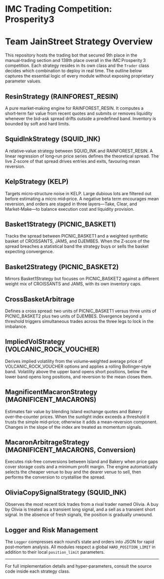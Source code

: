# IMC Trading Competition: Prosperity3    
# Team JainStreet Strategy Overview


This repository hosts the trading bot that secured 9th place in the manual‑trading section and 138th place overall in the IMC Prosperity 3 competition. Each strategy resides in its own class and the `Trader` class decides which combination to deploy in real time. The outline below captures the essential logic of every module without exposing proprietary parameter values.

## ResinStrategy (RAINFOREST_RESIN)
A pure market‑making engine for RAINFOREST_RESIN. It computes a short‑term fair value from recent quotes and submits or removes liquidity whenever the bid–ask spread drifts outside a predefined band. Inventory is bounded by soft and hard limits.

## SquidInkStrategy (SQUID_INK)
A relative‑value strategy between SQUID_INK and RAINFOREST_RESIN. A linear regression of long‑run price series defines the theoretical spread. The live Z‑score of that spread drives entries and exits, favouring mean reversion.

## KelpStrategy (KELP)
Targets micro‑structure noise in KELP. Large dubious lots are filtered out before estimating a micro mid‑price. A negative beta term encourages mean reversion, and orders are staged in three layers—Take, Clear, and Market‑Make—to balance execution cost and liquidity provision.

## Basket1Strategy (PICNIC_BASKET1)
Tracks the spread between PICNIC_BASKET1 and a weighted synthetic basket of CROISSANTS, JAMS, and DJEMBES. When the Z‑score of the spread breaches a statistical band the strategy buys or sells the basket expecting convergence.

## Basket2Strategy (PICNIC_BASKET2)
Mirrors Basket1Strategy but focuses on PICNIC_BASKET2 against a different weight mix of CROISSANTS and JAMS, with its own inventory caps.

## CrossBasketArbitrage
Defines a cross spread: two units of PICNIC_BASKET1 versus three units of PICNIC_BASKET2 plus two units of DJEMBES. Divergence beyond a threshold triggers simultaneous trades across the three legs to lock in the imbalance.

## ImpliedVolStrategy (VOLCANIC_ROCK_VOUCHER)
Derives implied volatility from the volume‑weighted average price of VOLCANIC_ROCK_VOUCHER options and applies a rolling Bollinger‑style band. Volatility above the upper band opens short positions, below the lower band opens long positions, and reversion to the mean closes them.

## MagnificentMacaronStrategy (MAGNIFICENT_MACARONS)
Estimates fair value by blending Island exchange quotes and Bakery over‑the‑counter prices. When the sunlight index exceeds a threshold it trusts the simple mid‑price; otherwise it adds a mean‑reversion component. Changes in the slope of the index are treated as momentum signals.

## MacaronArbitrageStrategy (MAGNIFICENT_MACARONS, Conversion)
Executes risk‑free conversions between Island and Bakery when price gaps cover storage costs and a minimum profit margin. The engine automatically selects the cheaper venue to buy and the dearer venue to sell, then performs the conversion to crystallise the spread.

## OliviaCopySignalStrategy (SQUID_INK)
Observes the most recent tick trades from a rival trader named Olivia. A buy by Olivia is treated as a transient long signal, and a sell as a transient short signal. In the absence of fresh signals, the position is gradually unwound.

## Logger and Risk Management
The `Logger` compresses each round’s state and orders into JSON for rapid post‑mortem analysis. All modules respect a global `HARD_POSITION_LIMIT` in addition to their local `position_limit` parameters.

---
For full implementation details and hyper‑parameters, consult the source code inside each strategy class.

